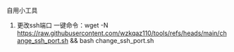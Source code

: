 自用小工具

1. 更改ssh端口
一键命令：wget -N https://raw.githubusercontent.com/wzkqaz110/tools/refs/heads/main/change_ssh_port.sh && bash change_ssh_port.sh
